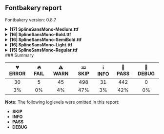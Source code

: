 ## Fontbakery report

Fontbakery version: 0.8.7

<details><summary><b>[17] SplineSansMono-Medium.ttf</b></summary><div><details><summary>💔 <b>ERROR:</b> Check METADATA.pb includes production subsets.</summary><div>
* [com.google.fonts/check/metadata/includes_production_subsets](https://font-bakery.readthedocs.io/en/latest/fontbakery/profiles/googlefonts.html#com.google.fonts/check/metadata/includes_production_subsets)

* 💔 **ERROR** The condition <FontBakeryCondition:production_metadata> had an error: JSONDecodeError: Expecting value: line 1 column 1 (char 0)
</div></details><details><summary>💔 <b>ERROR:</b> Version number has increased since previous release on Google Fonts?</summary><div>
* [com.google.fonts/check/version_bump](https://font-bakery.readthedocs.io/en/latest/fontbakery/profiles/googlefonts.html#com.google.fonts/check/version_bump)

* 💔 **ERROR** The condition <FontBakeryCondition:api_gfonts_ttFont> had an error: FailedConditionError: The condition <FontBakeryCondition:remote_styles> had an error: JSONDecodeError: Expecting value: line 1 column 1 (char 0)
</div></details><details><summary>💔 <b>ERROR:</b> Glyphs are similiar to Google Fonts version?</summary><div>
* [com.google.fonts/check/production_glyphs_similarity](https://font-bakery.readthedocs.io/en/latest/fontbakery/profiles/googlefonts.html#com.google.fonts/check/production_glyphs_similarity)

* 💔 **ERROR** The condition <FontBakeryCondition:api_gfonts_ttFont> had an error: FailedConditionError: The condition <FontBakeryCondition:remote_styles> had an error: JSONDecodeError: Expecting value: line 1 column 1 (char 0)
</div></details><details><summary>💔 <b>ERROR:</b> Check if the vertical metrics of a family are similar to the same family hosted on Google Fonts.</summary><div>
* [com.google.fonts/check/vertical_metrics_regressions](https://font-bakery.readthedocs.io/en/latest/fontbakery/profiles/googlefonts.html#com.google.fonts/check/vertical_metrics_regressions)

* 💔 **ERROR** The condition <FontBakeryCondition:regular_remote_style> had an error: FailedConditionError: The condition <FontBakeryCondition:remote_styles> had an error: JSONDecodeError: Expecting value: line 1 column 1 (char 0)
</div></details><details><summary>💔 <b>ERROR:</b> Check font follows the Google Fonts CJK vertical metric schema</summary><div>
* [com.google.fonts/check/cjk_vertical_metrics](https://font-bakery.readthedocs.io/en/latest/fontbakery/profiles/googlefonts.html#com.google.fonts/check/cjk_vertical_metrics)

* 💔 **ERROR** The condition <FontBakeryCondition:remote_styles> had an error: JSONDecodeError: Expecting value: line 1 column 1 (char 0)
</div></details><details><summary>💔 <b>ERROR:</b> Check if the vertical metrics of a CJK family are similar to the same family hosted on Google Fonts.</summary><div>
* [com.google.fonts/check/cjk_vertical_metrics_regressions](https://font-bakery.readthedocs.io/en/latest/fontbakery/profiles/googlefonts.html#com.google.fonts/check/cjk_vertical_metrics_regressions)

* 💔 **ERROR** The condition <FontBakeryCondition:regular_remote_style> had an error: FailedConditionError: The condition <FontBakeryCondition:remote_styles> had an error: JSONDecodeError: Expecting value: line 1 column 1 (char 0)
</div></details><details><summary>🔥 <b>FAIL:</b> Check license file has good copyright string.</summary><div>
* [com.google.fonts/check/license/OFL_copyright](https://font-bakery.readthedocs.io/en/latest/fontbakery/profiles/googlefonts.html#com.google.fonts/check/license/OFL_copyright)

* 🔥 **FAIL** First line in license file does not match expected format: "copyright 20** the my font project authors (https://github.com/googlefonts/my-font-repository)"
</div></details><details><summary>⚠ <b>WARN:</b> Combined length of family and style must not exceed 27 characters.</summary><div>
* [com.google.fonts/check/name/family_and_style_max_length](https://font-bakery.readthedocs.io/en/latest/fontbakery/profiles/googlefonts.html#com.google.fonts/check/name/family_and_style_max_length)

* ⚠ **WARN** The combined length of family and style exceeds 27 chars in the following 'WINDOWS' entries:
 FONT_FAMILY_NAME = 'Spline Sans Mono Medium' / SUBFAMILY_NAME = 'Regular'

Please take a look at the conversation at https://github.com/googlefonts/fontbakery/issues/2179 in order to understand the reasoning behind these name table records max-length criteria. [code: too-long]
</div></details><details><summary>⚠ <b>WARN:</b> Ensure Stylistic Sets have description.</summary><div>
* [com.google.fonts/check/stylisticset_description](https://font-bakery.readthedocs.io/en/latest/fontbakery/profiles/googlefonts.html#com.google.fonts/check/stylisticset_description)

* ⚠ **WARN** The stylistic set ss01 lacks a description string on the 'name' table. [code: missing-description]
* ⚠ **WARN** The stylistic set ss02 lacks a description string on the 'name' table. [code: missing-description]
* ⚠ **WARN** The stylistic set ss03 lacks a description string on the 'name' table. [code: missing-description]
* ⚠ **WARN** The stylistic set ss04 lacks a description string on the 'name' table. [code: missing-description]
* ⚠ **WARN** The stylistic set ss05 lacks a description string on the 'name' table. [code: missing-description]
* ⚠ **WARN** The stylistic set ss06 lacks a description string on the 'name' table. [code: missing-description]
* ⚠ **WARN** The stylistic set ss07 lacks a description string on the 'name' table. [code: missing-description]
* ⚠ **WARN** The stylistic set ss08 lacks a description string on the 'name' table. [code: missing-description]
* ⚠ **WARN** The stylistic set ss09 lacks a description string on the 'name' table. [code: missing-description]
* ⚠ **WARN** The stylistic set ss10 lacks a description string on the 'name' table. [code: missing-description]
* ⚠ **WARN** The stylistic set ss11 lacks a description string on the 'name' table. [code: missing-description]
* ⚠ **WARN** The stylistic set ss14 lacks a description string on the 'name' table. [code: missing-description]
* ⚠ **WARN** The stylistic set ss15 lacks a description string on the 'name' table. [code: missing-description]
* ⚠ **WARN** The stylistic set ss16 lacks a description string on the 'name' table. [code: missing-description]
* ⚠ **WARN** The stylistic set ss17 lacks a description string on the 'name' table. [code: missing-description]
</div></details><details><summary>⚠ <b>WARN:</b> Ensure fonts have ScriptLangTags declared on the 'meta' table.</summary><div>
* [com.google.fonts/check/meta/script_lang_tags](https://font-bakery.readthedocs.io/en/latest/fontbakery/profiles/googlefonts.html#com.google.fonts/check/meta/script_lang_tags)

* ⚠ **WARN** This font file does not have a 'meta' table. [code: lacks-meta-table]
</div></details><details><summary>⚠ <b>WARN:</b> Check font contains no unreachable glyphs</summary><div>
* [com.google.fonts/check/unreachable_glyphs](https://font-bakery.readthedocs.io/en/latest/fontbakery/profiles/universal.html#com.google.fonts/check/unreachable_glyphs)

* ⚠ **WARN** The following glyphs could not be reached by codepoint or substitution rules:
	- two.ss12
	- uni2155.ss01
	- commaturnedabove
	- zerodot_part.
	- IJ_acutecomb
	- ij_acutecomb 
	- And .null
 [code: unreachable-glyphs]
</div></details><details><summary>⚠ <b>WARN:</b> Check if each glyph has the recommended amount of contours.</summary><div>
* [com.google.fonts/check/contour_count](https://font-bakery.readthedocs.io/en/latest/fontbakery/profiles/universal.html#com.google.fonts/check/contour_count)

* ⚠ **WARN** This font has a 'Soft Hyphen' character (codepoint 0x00AD) which is supposed to be zero-width and invisible, and is used to mark a hyphenation possibility within a word in the absence of or overriding dictionary hyphenation. It is mostly an obsolete mechanism now, and the character is only included in fonts for legacy codepage coverage. [code: softhyphen]
* ⚠ **WARN** This check inspects the glyph outlines and detects the total number of contours in each of them. The expected values are infered from the typical ammounts of contours observed in a large collection of reference font families. The divergences listed below may simply indicate a significantly different design on some of your glyphs. On the other hand, some of these may flag actual bugs in the font such as glyphs mapped to an incorrect codepoint. Please consider reviewing the design and codepoint assignment of these to make sure they are correct.

The following glyphs do not have the recommended number of contours:

	- Glyph name: Q	Contours detected: 3	Expected: 2
	- Glyph name: uni00AD	Contours detected: 1	Expected: 0
	- Glyph name: onequarter	Contours detected: 2	Expected: 3 or 4
	- Glyph name: onehalf	Contours detected: 2	Expected: 3
	- Glyph name: threequarters	Contours detected: 2	Expected: 3 or 4
	- Glyph name: aogonek	Contours detected: 3	Expected: 2
	- Glyph name: uogonek	Contours detected: 2	Expected: 1
	- Glyph name: uni01F5	Contours detected: 4	Expected: 3
	- Glyph name: uni2153	Contours detected: 2	Expected: 3
	- Glyph name: uni2154	Contours detected: 2	Expected: 1 or 3 
	- And 18 more.

Use -F or --full-lists to disable shortening of long lists.
 [code: contour-count]
</div></details><details><summary>⚠ <b>WARN:</b> Ensure dotted circle glyph is present and can attach marks.</summary><div>
* [com.google.fonts/check/dotted_circle](https://font-bakery.readthedocs.io/en/latest/fontbakery/profiles/universal.html#com.google.fonts/check/dotted_circle)

* ⚠ **WARN** No dotted circle glyph present [code: missing-dotted-circle]
</div></details><details><summary>⚠ <b>WARN:</b> Checking correctness of monospaced metadata.</summary><div>
* [com.google.fonts/check/monospace](https://font-bakery.readthedocs.io/en/latest/fontbakery/profiles/name.html#com.google.fonts/check/monospace)

* ⚠ **WARN** Font is monospaced but 7 glyphs (1.29%) have a different width. You should check the widths of: ['plus.alt', 'equal.alt', 'greaterarrow', 'exclamequal', 'lessergreater', 'greatergreaterarrow', 'equalequalarrow'] [code: mono-outliers]
</div></details><details><summary>⚠ <b>WARN:</b> Are there any misaligned on-curve points?</summary><div>
* [com.google.fonts/check/outline_alignment_miss](https://font-bakery.readthedocs.io/en/latest/fontbakery/profiles/<Section: Outline Correctness Checks>.html#com.google.fonts/check/outline_alignment_miss)

* ⚠ **WARN** The following glyphs have on-curve points which have potentially incorrect y coordinates:
	* dollar (U+0024): X=718.0,Y=1452.0 (should be at cap-height 1454?)
	* U (U+0055): X=115.0,Y=1456.0 (should be at cap-height 1454?)
	* U (U+0055): X=339.0,Y=1456.0 (should be at cap-height 1454?)
	* f (U+0066): X=210.0,Y=1092.0 (should be at x-height 1091?)
	* f (U+0066): X=451.0,Y=1092.0 (should be at x-height 1091?)
	* f (U+0066): X=664.0,Y=1092.0 (should be at x-height 1091?)
	* f (U+0066): X=1007.0,Y=1092.0 (should be at x-height 1091?)
	* g (U+0067): X=771.0,Y=1090.0 (should be at x-height 1091?)
	* g (U+0067): X=347.0,Y=1.5 (should be at baseline 0?)
	* j (U+006A): X=284.0,Y=1092.0 (should be at x-height 1091?) and 63 more.

Use -F or --full-lists to disable shortening of long lists. [code: found-misalignments]
</div></details><details><summary>⚠ <b>WARN:</b> Do outlines contain any jaggy segments?</summary><div>
* [com.google.fonts/check/outline_jaggy_segments](https://font-bakery.readthedocs.io/en/latest/fontbakery/profiles/<Section: Outline Correctness Checks>.html#com.google.fonts/check/outline_jaggy_segments)

* ⚠ **WARN** The following glyphs have jaggy segments:
	* B (U+0042): B<<988.0,872.5>-<920.0,782.0>-<817.0,761.0>>/B<<817.0,761.0>-<893.0,758.0>-<965.0,722.0>> = 13.784223615038577
	* Lslash (U+0141): L<<388.0,1454.0>--<388.0,907.0>>/B<<388.0,907.0>-<391.0,928.0>-<405.5,948.5>> = 8.13010235415596
	* Thorn (U+00DE): B<<396.5,272.5>-<377.0,286.0>-<373.0,305.0>>/L<<373.0,305.0>--<373.0,0.0>> = 11.888658039627968
	* ae (U+00E6): B<<721.0,839.0>-<684.0,758.0>-<680.0,604.0>>/B<<680.0,604.0>-<685.0,645.0>-<708.0,660.5>> = 5.465089939346022
	* aeacute (U+01FD): B<<721.0,839.0>-<684.0,758.0>-<680.0,604.0>>/B<<680.0,604.0>-<685.0,645.0>-<708.0,660.5>> = 5.465089939346022
	* b (U+0062): L<<393.0,1068.0>--<393.0,864.0>>/B<<393.0,864.0>-<404.0,931.0>-<449.5,987.5>> = 9.323591778137999
	* braceleft (U+007B): B<<674.0,797.5>-<612.0,736.0>-<424.0,713.0>>/B<<424.0,713.0>-<616.0,690.0>-<674.5,631.5>> = 13.805935465347666
	* braceright (U+007D): B<<525.5,631.5>-<584.0,690.0>-<776.0,713.0>>/B<<776.0,713.0>-<588.0,736.0>-<526.5,797.5>> = 13.805935465347666
	* comma (U+002C): B<<604.5,-44.0>-<617.0,-15.0>-<678.0,0.0>>/L<<678.0,0.0>--<474.0,0.0>> = 13.81502534126161
	* d (U+0064): L<<821.0,0.0>--<819.0,243.0>>/B<<819.0,243.0>-<810.0,175.0>-<766.5,117.0>> = 8.011004693585441 and 96 more.

Use -F or --full-lists to disable shortening of long lists. [code: found-jaggy-segments]
</div></details><details><summary>⚠ <b>WARN:</b> Do outlines contain any semi-vertical or semi-horizontal lines?</summary><div>
* [com.google.fonts/check/outline_semi_vertical](https://font-bakery.readthedocs.io/en/latest/fontbakery/profiles/<Section: Outline Correctness Checks>.html#com.google.fonts/check/outline_semi_vertical)

* ⚠ **WARN** The following glyphs have semi-vertical/semi-horizontal lines:
 * Amacron (U+0100): L<<281.0,1811.0>--<921.0,1812.0>>
 * Amacron (U+0100): L<<918.0,1608.0>--<281.0,1607.0>>
 * Ccedilla (U+00C7): L<<480.0,-422.0>--<481.0,-260.0>>
 * Emacron (U+0112): L<<278.0,1811.0>--<918.0,1812.0>>
 * Emacron (U+0112): L<<915.0,1608.0>--<278.0,1607.0>>
 * G (U+0047): L<<1077.0,770.0>--<1075.0,155.0>>
 * Gbreve (U+011E): L<<1077.0,770.0>--<1075.0,155.0>>
 * Gcaron (U+01E6): L<<1077.0,770.0>--<1075.0,155.0>>
 * Gdotaccent (U+0120): L<<1077.0,770.0>--<1075.0,155.0>>
 * Hbar (U+0126): L<<1219.0,1093.0>--<1218.0,897.0>> and 78 more.

Use -F or --full-lists to disable shortening of long lists. [code: found-semi-vertical]
</div></details><br></div></details><details><summary><b>[16] SplineSansMono-Bold.ttf</b></summary><div><details><summary>💔 <b>ERROR:</b> Check METADATA.pb includes production subsets.</summary><div>
* [com.google.fonts/check/metadata/includes_production_subsets](https://font-bakery.readthedocs.io/en/latest/fontbakery/profiles/googlefonts.html#com.google.fonts/check/metadata/includes_production_subsets)

* 💔 **ERROR** The condition <FontBakeryCondition:production_metadata> had an error: JSONDecodeError: Expecting value: line 1 column 1 (char 0)
</div></details><details><summary>💔 <b>ERROR:</b> Version number has increased since previous release on Google Fonts?</summary><div>
* [com.google.fonts/check/version_bump](https://font-bakery.readthedocs.io/en/latest/fontbakery/profiles/googlefonts.html#com.google.fonts/check/version_bump)

* 💔 **ERROR** The condition <FontBakeryCondition:api_gfonts_ttFont> had an error: FailedConditionError: The condition <FontBakeryCondition:remote_styles> had an error: JSONDecodeError: Expecting value: line 1 column 1 (char 0)
</div></details><details><summary>💔 <b>ERROR:</b> Glyphs are similiar to Google Fonts version?</summary><div>
* [com.google.fonts/check/production_glyphs_similarity](https://font-bakery.readthedocs.io/en/latest/fontbakery/profiles/googlefonts.html#com.google.fonts/check/production_glyphs_similarity)

* 💔 **ERROR** The condition <FontBakeryCondition:api_gfonts_ttFont> had an error: FailedConditionError: The condition <FontBakeryCondition:remote_styles> had an error: JSONDecodeError: Expecting value: line 1 column 1 (char 0)
</div></details><details><summary>💔 <b>ERROR:</b> Check if the vertical metrics of a family are similar to the same family hosted on Google Fonts.</summary><div>
* [com.google.fonts/check/vertical_metrics_regressions](https://font-bakery.readthedocs.io/en/latest/fontbakery/profiles/googlefonts.html#com.google.fonts/check/vertical_metrics_regressions)

* 💔 **ERROR** The condition <FontBakeryCondition:regular_remote_style> had an error: FailedConditionError: The condition <FontBakeryCondition:remote_styles> had an error: JSONDecodeError: Expecting value: line 1 column 1 (char 0)
</div></details><details><summary>💔 <b>ERROR:</b> Check font follows the Google Fonts CJK vertical metric schema</summary><div>
* [com.google.fonts/check/cjk_vertical_metrics](https://font-bakery.readthedocs.io/en/latest/fontbakery/profiles/googlefonts.html#com.google.fonts/check/cjk_vertical_metrics)

* 💔 **ERROR** The condition <FontBakeryCondition:remote_styles> had an error: JSONDecodeError: Expecting value: line 1 column 1 (char 0)
</div></details><details><summary>💔 <b>ERROR:</b> Check if the vertical metrics of a CJK family are similar to the same family hosted on Google Fonts.</summary><div>
* [com.google.fonts/check/cjk_vertical_metrics_regressions](https://font-bakery.readthedocs.io/en/latest/fontbakery/profiles/googlefonts.html#com.google.fonts/check/cjk_vertical_metrics_regressions)

* 💔 **ERROR** The condition <FontBakeryCondition:regular_remote_style> had an error: FailedConditionError: The condition <FontBakeryCondition:remote_styles> had an error: JSONDecodeError: Expecting value: line 1 column 1 (char 0)
</div></details><details><summary>🔥 <b>FAIL:</b> Check license file has good copyright string.</summary><div>
* [com.google.fonts/check/license/OFL_copyright](https://font-bakery.readthedocs.io/en/latest/fontbakery/profiles/googlefonts.html#com.google.fonts/check/license/OFL_copyright)

* 🔥 **FAIL** First line in license file does not match expected format: "copyright 20** the my font project authors (https://github.com/googlefonts/my-font-repository)"
</div></details><details><summary>⚠ <b>WARN:</b> Ensure Stylistic Sets have description.</summary><div>
* [com.google.fonts/check/stylisticset_description](https://font-bakery.readthedocs.io/en/latest/fontbakery/profiles/googlefonts.html#com.google.fonts/check/stylisticset_description)

* ⚠ **WARN** The stylistic set ss01 lacks a description string on the 'name' table. [code: missing-description]
* ⚠ **WARN** The stylistic set ss02 lacks a description string on the 'name' table. [code: missing-description]
* ⚠ **WARN** The stylistic set ss03 lacks a description string on the 'name' table. [code: missing-description]
* ⚠ **WARN** The stylistic set ss04 lacks a description string on the 'name' table. [code: missing-description]
* ⚠ **WARN** The stylistic set ss05 lacks a description string on the 'name' table. [code: missing-description]
* ⚠ **WARN** The stylistic set ss06 lacks a description string on the 'name' table. [code: missing-description]
* ⚠ **WARN** The stylistic set ss07 lacks a description string on the 'name' table. [code: missing-description]
* ⚠ **WARN** The stylistic set ss08 lacks a description string on the 'name' table. [code: missing-description]
* ⚠ **WARN** The stylistic set ss09 lacks a description string on the 'name' table. [code: missing-description]
* ⚠ **WARN** The stylistic set ss10 lacks a description string on the 'name' table. [code: missing-description]
* ⚠ **WARN** The stylistic set ss11 lacks a description string on the 'name' table. [code: missing-description]
* ⚠ **WARN** The stylistic set ss14 lacks a description string on the 'name' table. [code: missing-description]
* ⚠ **WARN** The stylistic set ss15 lacks a description string on the 'name' table. [code: missing-description]
* ⚠ **WARN** The stylistic set ss16 lacks a description string on the 'name' table. [code: missing-description]
* ⚠ **WARN** The stylistic set ss17 lacks a description string on the 'name' table. [code: missing-description]
</div></details><details><summary>⚠ <b>WARN:</b> Ensure fonts have ScriptLangTags declared on the 'meta' table.</summary><div>
* [com.google.fonts/check/meta/script_lang_tags](https://font-bakery.readthedocs.io/en/latest/fontbakery/profiles/googlefonts.html#com.google.fonts/check/meta/script_lang_tags)

* ⚠ **WARN** This font file does not have a 'meta' table. [code: lacks-meta-table]
</div></details><details><summary>⚠ <b>WARN:</b> Check font contains no unreachable glyphs</summary><div>
* [com.google.fonts/check/unreachable_glyphs](https://font-bakery.readthedocs.io/en/latest/fontbakery/profiles/universal.html#com.google.fonts/check/unreachable_glyphs)

* ⚠ **WARN** The following glyphs could not be reached by codepoint or substitution rules:
	- two.ss12
	- uni2155.ss01
	- commaturnedabove
	- zerodot_part.
	- IJ_acutecomb
	- ij_acutecomb 
	- And .null
 [code: unreachable-glyphs]
</div></details><details><summary>⚠ <b>WARN:</b> Check if each glyph has the recommended amount of contours.</summary><div>
* [com.google.fonts/check/contour_count](https://font-bakery.readthedocs.io/en/latest/fontbakery/profiles/universal.html#com.google.fonts/check/contour_count)

* ⚠ **WARN** This font has a 'Soft Hyphen' character (codepoint 0x00AD) which is supposed to be zero-width and invisible, and is used to mark a hyphenation possibility within a word in the absence of or overriding dictionary hyphenation. It is mostly an obsolete mechanism now, and the character is only included in fonts for legacy codepage coverage. [code: softhyphen]
* ⚠ **WARN** This check inspects the glyph outlines and detects the total number of contours in each of them. The expected values are infered from the typical ammounts of contours observed in a large collection of reference font families. The divergences listed below may simply indicate a significantly different design on some of your glyphs. On the other hand, some of these may flag actual bugs in the font such as glyphs mapped to an incorrect codepoint. Please consider reviewing the design and codepoint assignment of these to make sure they are correct.

The following glyphs do not have the recommended number of contours:

	- Glyph name: Q	Contours detected: 3	Expected: 2
	- Glyph name: uni00AD	Contours detected: 1	Expected: 0
	- Glyph name: onequarter	Contours detected: 2	Expected: 3 or 4
	- Glyph name: onehalf	Contours detected: 2	Expected: 3
	- Glyph name: threequarters	Contours detected: 2	Expected: 3 or 4
	- Glyph name: aogonek	Contours detected: 3	Expected: 2
	- Glyph name: uogonek	Contours detected: 2	Expected: 1
	- Glyph name: uni01F5	Contours detected: 4	Expected: 3
	- Glyph name: uni2153	Contours detected: 2	Expected: 3
	- Glyph name: uni2154	Contours detected: 2	Expected: 1 or 3 
	- And 18 more.

Use -F or --full-lists to disable shortening of long lists.
 [code: contour-count]
</div></details><details><summary>⚠ <b>WARN:</b> Ensure dotted circle glyph is present and can attach marks.</summary><div>
* [com.google.fonts/check/dotted_circle](https://font-bakery.readthedocs.io/en/latest/fontbakery/profiles/universal.html#com.google.fonts/check/dotted_circle)

* ⚠ **WARN** No dotted circle glyph present [code: missing-dotted-circle]
</div></details><details><summary>⚠ <b>WARN:</b> Checking correctness of monospaced metadata.</summary><div>
* [com.google.fonts/check/monospace](https://font-bakery.readthedocs.io/en/latest/fontbakery/profiles/name.html#com.google.fonts/check/monospace)

* ⚠ **WARN** Font is monospaced but 7 glyphs (1.29%) have a different width. You should check the widths of: ['plus.alt', 'equal.alt', 'greaterarrow', 'exclamequal', 'lessergreater', 'greatergreaterarrow', 'equalequalarrow'] [code: mono-outliers]
</div></details><details><summary>⚠ <b>WARN:</b> Are there any misaligned on-curve points?</summary><div>
* [com.google.fonts/check/outline_alignment_miss](https://font-bakery.readthedocs.io/en/latest/fontbakery/profiles/<Section: Outline Correctness Checks>.html#com.google.fonts/check/outline_alignment_miss)

* ⚠ **WARN** The following glyphs have on-curve points which have potentially incorrect y coordinates:
	* at (U+0040): X=287.5,Y=-0.5 (should be at baseline 0?)
	* U (U+0055): X=78.0,Y=1456.0 (should be at cap-height 1454?)
	* U (U+0055): X=392.0,Y=1456.0 (should be at cap-height 1454?)
	* f (U+0066): X=166.0,Y=1092.0 (should be at x-height 1091?)
	* f (U+0066): X=400.0,Y=1092.0 (should be at x-height 1091?)
	* f (U+0066): X=709.0,Y=1092.0 (should be at x-height 1091?)
	* f (U+0066): X=1024.0,Y=1092.0 (should be at x-height 1091?)
	* g (U+0067): X=1083.0,Y=1090.0 (should be at x-height 1091?)
	* j (U+006A): X=597.0,Y=-2.0 (should be at baseline 0?)
	* j (U+006A): X=252.0,Y=1092.0 (should be at x-height 1091?) and 63 more.

Use -F or --full-lists to disable shortening of long lists. [code: found-misalignments]
</div></details><details><summary>⚠ <b>WARN:</b> Do outlines contain any jaggy segments?</summary><div>
* [com.google.fonts/check/outline_jaggy_segments](https://font-bakery.readthedocs.io/en/latest/fontbakery/profiles/<Section: Outline Correctness Checks>.html#com.google.fonts/check/outline_jaggy_segments)

* ⚠ **WARN** The following glyphs have jaggy segments:
	* B (U+0042): B<<997.5,882.5>-<925.0,801.0>-<802.0,790.0>>/B<<802.0,790.0>-<965.0,773.0>-<1049.5,687.5>> = 11.064524992196239
	* I (U+0049): B<<465.0,1151.0>-<487.0,1178.0>-<532.0,1185.0>>/L<<532.0,1185.0>--<135.0,1185.0>> = 8.84181456019167
	* I (U+0049): B<<734.0,303.5>-<712.0,277.0>-<667.0,269.0>>/L<<667.0,269.0>--<1065.0,269.0>> = 10.08059798754231
	* IJ (U+0132): B<<203.0,1138.0>-<225.0,1165.0>-<270.0,1172.0>>/L<<270.0,1172.0>--<25.0,1172.0>> = 8.84181456019167
	* IJ (U+0132): B<<466.0,896.5>-<444.0,870.0>-<399.0,862.0>>/L<<399.0,862.0>--<635.0,862.0>> = 10.08059798754231
	* Iacute (U+00CD): B<<465.0,1151.0>-<487.0,1178.0>-<532.0,1185.0>>/L<<532.0,1185.0>--<135.0,1185.0>> = 8.84181456019167
	* Iacute (U+00CD): B<<734.0,303.5>-<712.0,277.0>-<667.0,269.0>>/L<<667.0,269.0>--<1065.0,269.0>> = 10.08059798754231
	* Ibreve (U+012C): B<<465.0,1151.0>-<487.0,1178.0>-<532.0,1185.0>>/L<<532.0,1185.0>--<135.0,1185.0>> = 8.84181456019167
	* Ibreve (U+012C): B<<734.0,303.5>-<712.0,277.0>-<667.0,269.0>>/L<<667.0,269.0>--<1065.0,269.0>> = 10.08059798754231
	* Icircumflex (U+00CE): B<<465.0,1151.0>-<487.0,1178.0>-<532.0,1185.0>>/L<<532.0,1185.0>--<135.0,1185.0>> = 8.84181456019167 and 147 more.

Use -F or --full-lists to disable shortening of long lists. [code: found-jaggy-segments]
</div></details><details><summary>⚠ <b>WARN:</b> Do outlines contain any semi-vertical or semi-horizontal lines?</summary><div>
* [com.google.fonts/check/outline_semi_vertical](https://font-bakery.readthedocs.io/en/latest/fontbakery/profiles/<Section: Outline Correctness Checks>.html#com.google.fonts/check/outline_semi_vertical)

* ⚠ **WARN** The following glyphs have semi-vertical/semi-horizontal lines:
 * Ccedilla (U+00C7): L<<418.0,-461.0>--<419.0,-262.0>>
 * F (U+0046): L<<1018.0,846.0>--<1017.0,574.0>>
 * F (U+0046): L<<1092.0,1454.0>--<1094.0,1173.0>>
 * Lcaron (U+013D): L<<694.0,1175.0>--<696.0,1561.0>>
 * R (U+0052): L<<619.0,1210.0>--<467.0,1211.0>>
 * Racute (U+0154): L<<619.0,1210.0>--<467.0,1211.0>>
 * Rcaron (U+0158): L<<619.0,1210.0>--<467.0,1211.0>>
 * Scedilla (U+015E): L<<458.0,-461.0>--<459.0,-262.0>>
 * Uogonek (U+0172): L<<880.0,-210.0>--<881.0,-385.0>>
 * a (U+0061): L<<758.0,0.0>--<760.0,255.0>> and 99 more.

Use -F or --full-lists to disable shortening of long lists. [code: found-semi-vertical]
</div></details><br></div></details><details><summary><b>[16] SplineSansMono-SemiBold.ttf</b></summary><div><details><summary>💔 <b>ERROR:</b> Check METADATA.pb includes production subsets.</summary><div>
* [com.google.fonts/check/metadata/includes_production_subsets](https://font-bakery.readthedocs.io/en/latest/fontbakery/profiles/googlefonts.html#com.google.fonts/check/metadata/includes_production_subsets)

* 💔 **ERROR** The condition <FontBakeryCondition:production_metadata> had an error: JSONDecodeError: Expecting value: line 1 column 1 (char 0)
</div></details><details><summary>💔 <b>ERROR:</b> Version number has increased since previous release on Google Fonts?</summary><div>
* [com.google.fonts/check/version_bump](https://font-bakery.readthedocs.io/en/latest/fontbakery/profiles/googlefonts.html#com.google.fonts/check/version_bump)

* 💔 **ERROR** The condition <FontBakeryCondition:api_gfonts_ttFont> had an error: FailedConditionError: The condition <FontBakeryCondition:remote_styles> had an error: JSONDecodeError: Expecting value: line 1 column 1 (char 0)
</div></details><details><summary>💔 <b>ERROR:</b> Glyphs are similiar to Google Fonts version?</summary><div>
* [com.google.fonts/check/production_glyphs_similarity](https://font-bakery.readthedocs.io/en/latest/fontbakery/profiles/googlefonts.html#com.google.fonts/check/production_glyphs_similarity)

* 💔 **ERROR** The condition <FontBakeryCondition:api_gfonts_ttFont> had an error: FailedConditionError: The condition <FontBakeryCondition:remote_styles> had an error: JSONDecodeError: Expecting value: line 1 column 1 (char 0)
</div></details><details><summary>💔 <b>ERROR:</b> Check if the vertical metrics of a family are similar to the same family hosted on Google Fonts.</summary><div>
* [com.google.fonts/check/vertical_metrics_regressions](https://font-bakery.readthedocs.io/en/latest/fontbakery/profiles/googlefonts.html#com.google.fonts/check/vertical_metrics_regressions)

* 💔 **ERROR** The condition <FontBakeryCondition:regular_remote_style> had an error: FailedConditionError: The condition <FontBakeryCondition:remote_styles> had an error: JSONDecodeError: Expecting value: line 1 column 1 (char 0)
</div></details><details><summary>💔 <b>ERROR:</b> Check font follows the Google Fonts CJK vertical metric schema</summary><div>
* [com.google.fonts/check/cjk_vertical_metrics](https://font-bakery.readthedocs.io/en/latest/fontbakery/profiles/googlefonts.html#com.google.fonts/check/cjk_vertical_metrics)

* 💔 **ERROR** The condition <FontBakeryCondition:remote_styles> had an error: JSONDecodeError: Expecting value: line 1 column 1 (char 0)
</div></details><details><summary>💔 <b>ERROR:</b> Check if the vertical metrics of a CJK family are similar to the same family hosted on Google Fonts.</summary><div>
* [com.google.fonts/check/cjk_vertical_metrics_regressions](https://font-bakery.readthedocs.io/en/latest/fontbakery/profiles/googlefonts.html#com.google.fonts/check/cjk_vertical_metrics_regressions)

* 💔 **ERROR** The condition <FontBakeryCondition:regular_remote_style> had an error: FailedConditionError: The condition <FontBakeryCondition:remote_styles> had an error: JSONDecodeError: Expecting value: line 1 column 1 (char 0)
</div></details><details><summary>🔥 <b>FAIL:</b> Check license file has good copyright string.</summary><div>
* [com.google.fonts/check/license/OFL_copyright](https://font-bakery.readthedocs.io/en/latest/fontbakery/profiles/googlefonts.html#com.google.fonts/check/license/OFL_copyright)

* 🔥 **FAIL** First line in license file does not match expected format: "copyright 20** the my font project authors (https://github.com/googlefonts/my-font-repository)"
</div></details><details><summary>⚠ <b>WARN:</b> Combined length of family and style must not exceed 27 characters.</summary><div>
* [com.google.fonts/check/name/family_and_style_max_length](https://font-bakery.readthedocs.io/en/latest/fontbakery/profiles/googlefonts.html#com.google.fonts/check/name/family_and_style_max_length)

* ⚠ **WARN** The combined length of family and style exceeds 27 chars in the following 'WINDOWS' entries:
 FONT_FAMILY_NAME = 'Spline Sans Mono SemiBold' / SUBFAMILY_NAME = 'Regular'

Please take a look at the conversation at https://github.com/googlefonts/fontbakery/issues/2179 in order to understand the reasoning behind these name table records max-length criteria. [code: too-long]
</div></details><details><summary>⚠ <b>WARN:</b> Ensure Stylistic Sets have description.</summary><div>
* [com.google.fonts/check/stylisticset_description](https://font-bakery.readthedocs.io/en/latest/fontbakery/profiles/googlefonts.html#com.google.fonts/check/stylisticset_description)

* ⚠ **WARN** The stylistic set ss01 lacks a description string on the 'name' table. [code: missing-description]
* ⚠ **WARN** The stylistic set ss02 lacks a description string on the 'name' table. [code: missing-description]
* ⚠ **WARN** The stylistic set ss03 lacks a description string on the 'name' table. [code: missing-description]
* ⚠ **WARN** The stylistic set ss04 lacks a description string on the 'name' table. [code: missing-description]
* ⚠ **WARN** The stylistic set ss05 lacks a description string on the 'name' table. [code: missing-description]
* ⚠ **WARN** The stylistic set ss06 lacks a description string on the 'name' table. [code: missing-description]
* ⚠ **WARN** The stylistic set ss07 lacks a description string on the 'name' table. [code: missing-description]
* ⚠ **WARN** The stylistic set ss08 lacks a description string on the 'name' table. [code: missing-description]
* ⚠ **WARN** The stylistic set ss09 lacks a description string on the 'name' table. [code: missing-description]
* ⚠ **WARN** The stylistic set ss10 lacks a description string on the 'name' table. [code: missing-description]
* ⚠ **WARN** The stylistic set ss11 lacks a description string on the 'name' table. [code: missing-description]
* ⚠ **WARN** The stylistic set ss14 lacks a description string on the 'name' table. [code: missing-description]
* ⚠ **WARN** The stylistic set ss15 lacks a description string on the 'name' table. [code: missing-description]
* ⚠ **WARN** The stylistic set ss16 lacks a description string on the 'name' table. [code: missing-description]
* ⚠ **WARN** The stylistic set ss17 lacks a description string on the 'name' table. [code: missing-description]
</div></details><details><summary>⚠ <b>WARN:</b> Ensure fonts have ScriptLangTags declared on the 'meta' table.</summary><div>
* [com.google.fonts/check/meta/script_lang_tags](https://font-bakery.readthedocs.io/en/latest/fontbakery/profiles/googlefonts.html#com.google.fonts/check/meta/script_lang_tags)

* ⚠ **WARN** This font file does not have a 'meta' table. [code: lacks-meta-table]
</div></details><details><summary>⚠ <b>WARN:</b> Check font contains no unreachable glyphs</summary><div>
* [com.google.fonts/check/unreachable_glyphs](https://font-bakery.readthedocs.io/en/latest/fontbakery/profiles/universal.html#com.google.fonts/check/unreachable_glyphs)

* ⚠ **WARN** The following glyphs could not be reached by codepoint or substitution rules:
	- two.ss12
	- uni2155.ss01
	- commaturnedabove
	- zerodot_part.
	- IJ_acutecomb
	- ij_acutecomb 
	- And .null
 [code: unreachable-glyphs]
</div></details><details><summary>⚠ <b>WARN:</b> Check if each glyph has the recommended amount of contours.</summary><div>
* [com.google.fonts/check/contour_count](https://font-bakery.readthedocs.io/en/latest/fontbakery/profiles/universal.html#com.google.fonts/check/contour_count)

* ⚠ **WARN** This font has a 'Soft Hyphen' character (codepoint 0x00AD) which is supposed to be zero-width and invisible, and is used to mark a hyphenation possibility within a word in the absence of or overriding dictionary hyphenation. It is mostly an obsolete mechanism now, and the character is only included in fonts for legacy codepage coverage. [code: softhyphen]
* ⚠ **WARN** This check inspects the glyph outlines and detects the total number of contours in each of them. The expected values are infered from the typical ammounts of contours observed in a large collection of reference font families. The divergences listed below may simply indicate a significantly different design on some of your glyphs. On the other hand, some of these may flag actual bugs in the font such as glyphs mapped to an incorrect codepoint. Please consider reviewing the design and codepoint assignment of these to make sure they are correct.

The following glyphs do not have the recommended number of contours:

	- Glyph name: Q	Contours detected: 3	Expected: 2
	- Glyph name: uni00AD	Contours detected: 1	Expected: 0
	- Glyph name: onequarter	Contours detected: 2	Expected: 3 or 4
	- Glyph name: onehalf	Contours detected: 2	Expected: 3
	- Glyph name: threequarters	Contours detected: 2	Expected: 3 or 4
	- Glyph name: aogonek	Contours detected: 3	Expected: 2
	- Glyph name: uogonek	Contours detected: 2	Expected: 1
	- Glyph name: uni01F5	Contours detected: 4	Expected: 3
	- Glyph name: uni2153	Contours detected: 2	Expected: 3
	- Glyph name: uni2154	Contours detected: 2	Expected: 1 or 3 
	- And 18 more.

Use -F or --full-lists to disable shortening of long lists.
 [code: contour-count]
</div></details><details><summary>⚠ <b>WARN:</b> Ensure dotted circle glyph is present and can attach marks.</summary><div>
* [com.google.fonts/check/dotted_circle](https://font-bakery.readthedocs.io/en/latest/fontbakery/profiles/universal.html#com.google.fonts/check/dotted_circle)

* ⚠ **WARN** No dotted circle glyph present [code: missing-dotted-circle]
</div></details><details><summary>⚠ <b>WARN:</b> Checking correctness of monospaced metadata.</summary><div>
* [com.google.fonts/check/monospace](https://font-bakery.readthedocs.io/en/latest/fontbakery/profiles/name.html#com.google.fonts/check/monospace)

* ⚠ **WARN** Font is monospaced but 7 glyphs (1.29%) have a different width. You should check the widths of: ['plus.alt', 'equal.alt', 'greaterarrow', 'exclamequal', 'lessergreater', 'greatergreaterarrow', 'equalequalarrow'] [code: mono-outliers]
</div></details><details><summary>⚠ <b>WARN:</b> Do outlines contain any jaggy segments?</summary><div>
* [com.google.fonts/check/outline_jaggy_segments](https://font-bakery.readthedocs.io/en/latest/fontbakery/profiles/<Section: Outline Correctness Checks>.html#com.google.fonts/check/outline_jaggy_segments)

* ⚠ **WARN** The following glyphs have jaggy segments:
	* B (U+0042): B<<993.5,878.0>-<923.0,793.0>-<808.0,778.0>>/B<<808.0,778.0>-<951.0,766.0>-<1042.0,683.5>> = 12.22820693800804
	* I (U+0049): B<<478.5,1178.5>-<497.0,1203.0>-<534.0,1211.0>>/L<<534.0,1211.0>--<143.0,1211.0>> = 12.200468727380786
	* I (U+0049): B<<720.5,275.5>-<702.0,251.0>-<665.0,243.0>>/L<<665.0,243.0>--<1057.0,243.0>> = 12.200468727380786
	* IJ (U+0132): B<<221.5,1170.5>-<240.0,1195.0>-<277.0,1203.0>>/L<<277.0,1203.0>--<33.0,1203.0>> = 12.200468727380786
	* IJ (U+0132): B<<459.5,837.0>-<441.0,812.0>-<404.0,805.0>>/L<<404.0,805.0>--<643.0,805.0>> = 10.713123022791033
	* Iacute (U+00CD): B<<478.5,1178.5>-<497.0,1203.0>-<534.0,1211.0>>/L<<534.0,1211.0>--<143.0,1211.0>> = 12.200468727380786
	* Iacute (U+00CD): B<<720.5,275.5>-<702.0,251.0>-<665.0,243.0>>/L<<665.0,243.0>--<1057.0,243.0>> = 12.200468727380786
	* Ibreve (U+012C): B<<478.5,1178.5>-<497.0,1203.0>-<534.0,1211.0>>/L<<534.0,1211.0>--<143.0,1211.0>> = 12.200468727380786
	* Ibreve (U+012C): B<<720.5,275.5>-<702.0,251.0>-<665.0,243.0>>/L<<665.0,243.0>--<1057.0,243.0>> = 12.200468727380786
	* Icircumflex (U+00CE): B<<478.5,1178.5>-<497.0,1203.0>-<534.0,1211.0>>/L<<534.0,1211.0>--<143.0,1211.0>> = 12.200468727380786 and 161 more.

Use -F or --full-lists to disable shortening of long lists. [code: found-jaggy-segments]
</div></details><details><summary>⚠ <b>WARN:</b> Do outlines contain any semi-vertical or semi-horizontal lines?</summary><div>
* [com.google.fonts/check/outline_semi_vertical](https://font-bakery.readthedocs.io/en/latest/fontbakery/profiles/<Section: Outline Correctness Checks>.html#com.google.fonts/check/outline_semi_vertical)

* ⚠ **WARN** The following glyphs have semi-vertical/semi-horizontal lines:
 * Ccedilla (U+00C7): L<<443.0,-445.0>--<444.0,-261.0>>
 * F (U+0046): L<<1075.0,1454.0>--<1077.0,1210.0>>
 * F (U+0046): L<<997.0,840.0>--<996.0,601.0>>
 * G (U+0047): L<<1091.0,796.0>--<1090.0,170.0>>
 * Gbreve (U+011E): L<<1091.0,796.0>--<1090.0,170.0>>
 * Gcaron (U+01E6): L<<1091.0,796.0>--<1090.0,170.0>>
 * Gdotaccent (U+0120): L<<1091.0,796.0>--<1090.0,170.0>>
 * M (U+004D): L<<913.0,0.0>--<908.0,604.0>>
 * R (U+0052): L<<597.0,1231.0>--<429.0,1232.0>>
 * Racute (U+0154): L<<597.0,1231.0>--<429.0,1232.0>> and 88 more.

Use -F or --full-lists to disable shortening of long lists. [code: found-semi-vertical]
</div></details><br></div></details><details><summary><b>[16] SplineSansMono-Light.ttf</b></summary><div><details><summary>💔 <b>ERROR:</b> Check METADATA.pb includes production subsets.</summary><div>
* [com.google.fonts/check/metadata/includes_production_subsets](https://font-bakery.readthedocs.io/en/latest/fontbakery/profiles/googlefonts.html#com.google.fonts/check/metadata/includes_production_subsets)

* 💔 **ERROR** The condition <FontBakeryCondition:production_metadata> had an error: JSONDecodeError: Expecting value: line 1 column 1 (char 0)
</div></details><details><summary>💔 <b>ERROR:</b> Version number has increased since previous release on Google Fonts?</summary><div>
* [com.google.fonts/check/version_bump](https://font-bakery.readthedocs.io/en/latest/fontbakery/profiles/googlefonts.html#com.google.fonts/check/version_bump)

* 💔 **ERROR** The condition <FontBakeryCondition:api_gfonts_ttFont> had an error: FailedConditionError: The condition <FontBakeryCondition:remote_styles> had an error: JSONDecodeError: Expecting value: line 1 column 1 (char 0)
</div></details><details><summary>💔 <b>ERROR:</b> Glyphs are similiar to Google Fonts version?</summary><div>
* [com.google.fonts/check/production_glyphs_similarity](https://font-bakery.readthedocs.io/en/latest/fontbakery/profiles/googlefonts.html#com.google.fonts/check/production_glyphs_similarity)

* 💔 **ERROR** The condition <FontBakeryCondition:api_gfonts_ttFont> had an error: FailedConditionError: The condition <FontBakeryCondition:remote_styles> had an error: JSONDecodeError: Expecting value: line 1 column 1 (char 0)
</div></details><details><summary>💔 <b>ERROR:</b> Check if the vertical metrics of a family are similar to the same family hosted on Google Fonts.</summary><div>
* [com.google.fonts/check/vertical_metrics_regressions](https://font-bakery.readthedocs.io/en/latest/fontbakery/profiles/googlefonts.html#com.google.fonts/check/vertical_metrics_regressions)

* 💔 **ERROR** The condition <FontBakeryCondition:regular_remote_style> had an error: FailedConditionError: The condition <FontBakeryCondition:remote_styles> had an error: JSONDecodeError: Expecting value: line 1 column 1 (char 0)
</div></details><details><summary>💔 <b>ERROR:</b> Check font follows the Google Fonts CJK vertical metric schema</summary><div>
* [com.google.fonts/check/cjk_vertical_metrics](https://font-bakery.readthedocs.io/en/latest/fontbakery/profiles/googlefonts.html#com.google.fonts/check/cjk_vertical_metrics)

* 💔 **ERROR** The condition <FontBakeryCondition:remote_styles> had an error: JSONDecodeError: Expecting value: line 1 column 1 (char 0)
</div></details><details><summary>💔 <b>ERROR:</b> Check if the vertical metrics of a CJK family are similar to the same family hosted on Google Fonts.</summary><div>
* [com.google.fonts/check/cjk_vertical_metrics_regressions](https://font-bakery.readthedocs.io/en/latest/fontbakery/profiles/googlefonts.html#com.google.fonts/check/cjk_vertical_metrics_regressions)

* 💔 **ERROR** The condition <FontBakeryCondition:regular_remote_style> had an error: FailedConditionError: The condition <FontBakeryCondition:remote_styles> had an error: JSONDecodeError: Expecting value: line 1 column 1 (char 0)
</div></details><details><summary>🔥 <b>FAIL:</b> Check license file has good copyright string.</summary><div>
* [com.google.fonts/check/license/OFL_copyright](https://font-bakery.readthedocs.io/en/latest/fontbakery/profiles/googlefonts.html#com.google.fonts/check/license/OFL_copyright)

* 🔥 **FAIL** First line in license file does not match expected format: "copyright 20** the my font project authors (https://github.com/googlefonts/my-font-repository)"
</div></details><details><summary>⚠ <b>WARN:</b> Combined length of family and style must not exceed 27 characters.</summary><div>
* [com.google.fonts/check/name/family_and_style_max_length](https://font-bakery.readthedocs.io/en/latest/fontbakery/profiles/googlefonts.html#com.google.fonts/check/name/family_and_style_max_length)

* ⚠ **WARN** The combined length of family and style exceeds 27 chars in the following 'WINDOWS' entries:
 FONT_FAMILY_NAME = 'Spline Sans Mono Light' / SUBFAMILY_NAME = 'Regular'

Please take a look at the conversation at https://github.com/googlefonts/fontbakery/issues/2179 in order to understand the reasoning behind these name table records max-length criteria. [code: too-long]
</div></details><details><summary>⚠ <b>WARN:</b> Ensure Stylistic Sets have description.</summary><div>
* [com.google.fonts/check/stylisticset_description](https://font-bakery.readthedocs.io/en/latest/fontbakery/profiles/googlefonts.html#com.google.fonts/check/stylisticset_description)

* ⚠ **WARN** The stylistic set ss01 lacks a description string on the 'name' table. [code: missing-description]
* ⚠ **WARN** The stylistic set ss02 lacks a description string on the 'name' table. [code: missing-description]
* ⚠ **WARN** The stylistic set ss03 lacks a description string on the 'name' table. [code: missing-description]
* ⚠ **WARN** The stylistic set ss04 lacks a description string on the 'name' table. [code: missing-description]
* ⚠ **WARN** The stylistic set ss05 lacks a description string on the 'name' table. [code: missing-description]
* ⚠ **WARN** The stylistic set ss06 lacks a description string on the 'name' table. [code: missing-description]
* ⚠ **WARN** The stylistic set ss07 lacks a description string on the 'name' table. [code: missing-description]
* ⚠ **WARN** The stylistic set ss08 lacks a description string on the 'name' table. [code: missing-description]
* ⚠ **WARN** The stylistic set ss09 lacks a description string on the 'name' table. [code: missing-description]
* ⚠ **WARN** The stylistic set ss10 lacks a description string on the 'name' table. [code: missing-description]
* ⚠ **WARN** The stylistic set ss11 lacks a description string on the 'name' table. [code: missing-description]
* ⚠ **WARN** The stylistic set ss14 lacks a description string on the 'name' table. [code: missing-description]
* ⚠ **WARN** The stylistic set ss15 lacks a description string on the 'name' table. [code: missing-description]
* ⚠ **WARN** The stylistic set ss16 lacks a description string on the 'name' table. [code: missing-description]
* ⚠ **WARN** The stylistic set ss17 lacks a description string on the 'name' table. [code: missing-description]
</div></details><details><summary>⚠ <b>WARN:</b> Ensure fonts have ScriptLangTags declared on the 'meta' table.</summary><div>
* [com.google.fonts/check/meta/script_lang_tags](https://font-bakery.readthedocs.io/en/latest/fontbakery/profiles/googlefonts.html#com.google.fonts/check/meta/script_lang_tags)

* ⚠ **WARN** This font file does not have a 'meta' table. [code: lacks-meta-table]
</div></details><details><summary>⚠ <b>WARN:</b> Check font contains no unreachable glyphs</summary><div>
* [com.google.fonts/check/unreachable_glyphs](https://font-bakery.readthedocs.io/en/latest/fontbakery/profiles/universal.html#com.google.fonts/check/unreachable_glyphs)

* ⚠ **WARN** The following glyphs could not be reached by codepoint or substitution rules:
	- two.ss12
	- uni2155.ss01
	- commaturnedabove
	- zerodot_part.
	- IJ_acutecomb
	- ij_acutecomb 
	- And .null
 [code: unreachable-glyphs]
</div></details><details><summary>⚠ <b>WARN:</b> Check if each glyph has the recommended amount of contours.</summary><div>
* [com.google.fonts/check/contour_count](https://font-bakery.readthedocs.io/en/latest/fontbakery/profiles/universal.html#com.google.fonts/check/contour_count)

* ⚠ **WARN** This font has a 'Soft Hyphen' character (codepoint 0x00AD) which is supposed to be zero-width and invisible, and is used to mark a hyphenation possibility within a word in the absence of or overriding dictionary hyphenation. It is mostly an obsolete mechanism now, and the character is only included in fonts for legacy codepage coverage. [code: softhyphen]
* ⚠ **WARN** This check inspects the glyph outlines and detects the total number of contours in each of them. The expected values are infered from the typical ammounts of contours observed in a large collection of reference font families. The divergences listed below may simply indicate a significantly different design on some of your glyphs. On the other hand, some of these may flag actual bugs in the font such as glyphs mapped to an incorrect codepoint. Please consider reviewing the design and codepoint assignment of these to make sure they are correct.

The following glyphs do not have the recommended number of contours:

	- Glyph name: Q	Contours detected: 3	Expected: 2
	- Glyph name: uni00AD	Contours detected: 1	Expected: 0
	- Glyph name: onequarter	Contours detected: 2	Expected: 3 or 4
	- Glyph name: onehalf	Contours detected: 2	Expected: 3
	- Glyph name: threequarters	Contours detected: 2	Expected: 3 or 4
	- Glyph name: aogonek	Contours detected: 3	Expected: 2
	- Glyph name: uogonek	Contours detected: 2	Expected: 1
	- Glyph name: uni01F5	Contours detected: 4	Expected: 3
	- Glyph name: uni2153	Contours detected: 2	Expected: 3
	- Glyph name: uni2154	Contours detected: 2	Expected: 1 or 3 
	- And 18 more.

Use -F or --full-lists to disable shortening of long lists.
 [code: contour-count]
</div></details><details><summary>⚠ <b>WARN:</b> Ensure dotted circle glyph is present and can attach marks.</summary><div>
* [com.google.fonts/check/dotted_circle](https://font-bakery.readthedocs.io/en/latest/fontbakery/profiles/universal.html#com.google.fonts/check/dotted_circle)

* ⚠ **WARN** No dotted circle glyph present [code: missing-dotted-circle]
</div></details><details><summary>⚠ <b>WARN:</b> Checking correctness of monospaced metadata.</summary><div>
* [com.google.fonts/check/monospace](https://font-bakery.readthedocs.io/en/latest/fontbakery/profiles/name.html#com.google.fonts/check/monospace)

* ⚠ **WARN** Font is monospaced but 8 glyphs (1.48%) have a different width. You should check the widths of: ['uni2155', 'plus.alt', 'equal.alt', 'greaterarrow', 'exclamequal', 'lessergreater', 'greatergreaterarrow', 'equalequalarrow'] [code: mono-outliers]
</div></details><details><summary>⚠ <b>WARN:</b> Do outlines contain any jaggy segments?</summary><div>
* [com.google.fonts/check/outline_jaggy_segments](https://font-bakery.readthedocs.io/en/latest/fontbakery/profiles/<Section: Outline Correctness Checks>.html#com.google.fonts/check/outline_jaggy_segments)

* ⚠ **WARN** The following glyphs have jaggy segments:
	* B (U+0042): B<<996.5,879.0>-<925.0,796.0>-<808.0,773.0>>/B<<808.0,773.0>-<889.0,772.0>-<963.0,735.5>> = 11.828779563434608
	* Lslash (U+0141): L<<297.0,1454.0>--<297.0,923.0>>/B<<297.0,923.0>-<300.0,940.0>-<312.5,957.0>> = 10.007979801441312
	* OE (U+0152): L<<658.0,0.0>--<657.0,266.0>>/B<<657.0,266.0>-<629.0,143.0>-<557.0,61.5>> = 13.03979475484222
	* P (U+0050): B<<320.0,587.0>-<300.0,600.0>-<296.0,618.0>>/L<<296.0,618.0>--<296.0,0.0>> = 12.528807709151492
	* Thorn (U+00DE): B<<320.0,299.5>-<300.0,313.0>-<296.0,330.0>>/L<<296.0,330.0>--<296.0,0.0>> = 13.240519915187184
	* ae (U+00E6): B<<700.5,883.5>-<644.0,769.0>-<638.0,563.0>>/B<<638.0,563.0>-<648.0,625.0>-<706.0,625.0>> = 7.494009597428414
	* aeacute (U+01FD): B<<700.5,883.5>-<644.0,769.0>-<638.0,563.0>>/B<<638.0,563.0>-<648.0,625.0>-<706.0,625.0>> = 7.494009597428414
	* b (U+0062): L<<309.0,1556.0>--<309.0,849.0>>/B<<309.0,849.0>-<325.0,934.0>-<378.5,992.5>> = 10.66034829453532
	* comma (U+002C): B<<601.5,-45.5>-<615.0,-10.0>-<671.0,0.0>>/L<<671.0,0.0>--<509.0,0.0>> = 10.124671655397806
	* d (U+0064): L<<899.0,0.0>--<899.0,251.0>>/B<<899.0,251.0>-<876.0,124.0>-<785.5,56.0>> = 10.265140460213706 and 91 more.

Use -F or --full-lists to disable shortening of long lists. [code: found-jaggy-segments]
</div></details><details><summary>⚠ <b>WARN:</b> Do outlines contain any semi-vertical or semi-horizontal lines?</summary><div>
* [com.google.fonts/check/outline_semi_vertical](https://font-bakery.readthedocs.io/en/latest/fontbakery/profiles/<Section: Outline Correctness Checks>.html#com.google.fonts/check/outline_semi_vertical)

* ⚠ **WARN** The following glyphs have semi-vertical/semi-horizontal lines:
 * Aogonek (U+0104): L<<1172.0,-251.0>--<1173.0,-367.0>>
 * Eng (U+014A): L<<1060.0,1454.0>--<1059.0,0.0>>
 * Eng (U+014A): L<<263.0,949.0>--<262.0,0.0>>
 * Eogonek (U+0118): L<<1067.0,-251.0>--<1068.0,-367.0>>
 * G (U+0047): L<<1077.0,734.0>--<1075.0,135.0>>
 * G (U+0047): L<<950.0,200.0>--<952.0,611.0>>
 * Gbreve (U+011E): L<<1077.0,734.0>--<1075.0,135.0>>
 * Gbreve (U+011E): L<<950.0,200.0>--<952.0,611.0>>
 * Gcaron (U+01E6): L<<1077.0,734.0>--<1075.0,135.0>>
 * Gcaron (U+01E6): L<<950.0,200.0>--<952.0,611.0>> and 72 more.

Use -F or --full-lists to disable shortening of long lists. [code: found-semi-vertical]
</div></details><br></div></details><details><summary><b>[15] SplineSansMono-Regular.ttf</b></summary><div><details><summary>💔 <b>ERROR:</b> Check METADATA.pb includes production subsets.</summary><div>
* [com.google.fonts/check/metadata/includes_production_subsets](https://font-bakery.readthedocs.io/en/latest/fontbakery/profiles/googlefonts.html#com.google.fonts/check/metadata/includes_production_subsets)

* 💔 **ERROR** The condition <FontBakeryCondition:production_metadata> had an error: JSONDecodeError: Expecting value: line 1 column 1 (char 0)
</div></details><details><summary>💔 <b>ERROR:</b> Version number has increased since previous release on Google Fonts?</summary><div>
* [com.google.fonts/check/version_bump](https://font-bakery.readthedocs.io/en/latest/fontbakery/profiles/googlefonts.html#com.google.fonts/check/version_bump)

* 💔 **ERROR** The condition <FontBakeryCondition:api_gfonts_ttFont> had an error: FailedConditionError: The condition <FontBakeryCondition:remote_styles> had an error: JSONDecodeError: Expecting value: line 1 column 1 (char 0)
</div></details><details><summary>💔 <b>ERROR:</b> Glyphs are similiar to Google Fonts version?</summary><div>
* [com.google.fonts/check/production_glyphs_similarity](https://font-bakery.readthedocs.io/en/latest/fontbakery/profiles/googlefonts.html#com.google.fonts/check/production_glyphs_similarity)

* 💔 **ERROR** The condition <FontBakeryCondition:api_gfonts_ttFont> had an error: FailedConditionError: The condition <FontBakeryCondition:remote_styles> had an error: JSONDecodeError: Expecting value: line 1 column 1 (char 0)
</div></details><details><summary>💔 <b>ERROR:</b> Check if the vertical metrics of a family are similar to the same family hosted on Google Fonts.</summary><div>
* [com.google.fonts/check/vertical_metrics_regressions](https://font-bakery.readthedocs.io/en/latest/fontbakery/profiles/googlefonts.html#com.google.fonts/check/vertical_metrics_regressions)

* 💔 **ERROR** The condition <FontBakeryCondition:regular_remote_style> had an error: FailedConditionError: The condition <FontBakeryCondition:remote_styles> had an error: JSONDecodeError: Expecting value: line 1 column 1 (char 0)
</div></details><details><summary>💔 <b>ERROR:</b> Check font follows the Google Fonts CJK vertical metric schema</summary><div>
* [com.google.fonts/check/cjk_vertical_metrics](https://font-bakery.readthedocs.io/en/latest/fontbakery/profiles/googlefonts.html#com.google.fonts/check/cjk_vertical_metrics)

* 💔 **ERROR** The condition <FontBakeryCondition:remote_styles> had an error: JSONDecodeError: Expecting value: line 1 column 1 (char 0)
</div></details><details><summary>💔 <b>ERROR:</b> Check if the vertical metrics of a CJK family are similar to the same family hosted on Google Fonts.</summary><div>
* [com.google.fonts/check/cjk_vertical_metrics_regressions](https://font-bakery.readthedocs.io/en/latest/fontbakery/profiles/googlefonts.html#com.google.fonts/check/cjk_vertical_metrics_regressions)

* 💔 **ERROR** The condition <FontBakeryCondition:regular_remote_style> had an error: FailedConditionError: The condition <FontBakeryCondition:remote_styles> had an error: JSONDecodeError: Expecting value: line 1 column 1 (char 0)
</div></details><details><summary>🔥 <b>FAIL:</b> Check license file has good copyright string.</summary><div>
* [com.google.fonts/check/license/OFL_copyright](https://font-bakery.readthedocs.io/en/latest/fontbakery/profiles/googlefonts.html#com.google.fonts/check/license/OFL_copyright)

* 🔥 **FAIL** First line in license file does not match expected format: "copyright 20** the my font project authors (https://github.com/googlefonts/my-font-repository)"
</div></details><details><summary>⚠ <b>WARN:</b> Ensure Stylistic Sets have description.</summary><div>
* [com.google.fonts/check/stylisticset_description](https://font-bakery.readthedocs.io/en/latest/fontbakery/profiles/googlefonts.html#com.google.fonts/check/stylisticset_description)

* ⚠ **WARN** The stylistic set ss01 lacks a description string on the 'name' table. [code: missing-description]
* ⚠ **WARN** The stylistic set ss02 lacks a description string on the 'name' table. [code: missing-description]
* ⚠ **WARN** The stylistic set ss03 lacks a description string on the 'name' table. [code: missing-description]
* ⚠ **WARN** The stylistic set ss04 lacks a description string on the 'name' table. [code: missing-description]
* ⚠ **WARN** The stylistic set ss05 lacks a description string on the 'name' table. [code: missing-description]
* ⚠ **WARN** The stylistic set ss06 lacks a description string on the 'name' table. [code: missing-description]
* ⚠ **WARN** The stylistic set ss07 lacks a description string on the 'name' table. [code: missing-description]
* ⚠ **WARN** The stylistic set ss08 lacks a description string on the 'name' table. [code: missing-description]
* ⚠ **WARN** The stylistic set ss09 lacks a description string on the 'name' table. [code: missing-description]
* ⚠ **WARN** The stylistic set ss10 lacks a description string on the 'name' table. [code: missing-description]
* ⚠ **WARN** The stylistic set ss11 lacks a description string on the 'name' table. [code: missing-description]
* ⚠ **WARN** The stylistic set ss14 lacks a description string on the 'name' table. [code: missing-description]
* ⚠ **WARN** The stylistic set ss15 lacks a description string on the 'name' table. [code: missing-description]
* ⚠ **WARN** The stylistic set ss16 lacks a description string on the 'name' table. [code: missing-description]
* ⚠ **WARN** The stylistic set ss17 lacks a description string on the 'name' table. [code: missing-description]
</div></details><details><summary>⚠ <b>WARN:</b> Ensure fonts have ScriptLangTags declared on the 'meta' table.</summary><div>
* [com.google.fonts/check/meta/script_lang_tags](https://font-bakery.readthedocs.io/en/latest/fontbakery/profiles/googlefonts.html#com.google.fonts/check/meta/script_lang_tags)

* ⚠ **WARN** This font file does not have a 'meta' table. [code: lacks-meta-table]
</div></details><details><summary>⚠ <b>WARN:</b> Check font contains no unreachable glyphs</summary><div>
* [com.google.fonts/check/unreachable_glyphs](https://font-bakery.readthedocs.io/en/latest/fontbakery/profiles/universal.html#com.google.fonts/check/unreachable_glyphs)

* ⚠ **WARN** The following glyphs could not be reached by codepoint or substitution rules:
	- two.ss12
	- uni2155.ss01
	- commaturnedabove
	- zerodot_part.
	- IJ_acutecomb
	- ij_acutecomb 
	- And .null
 [code: unreachable-glyphs]
</div></details><details><summary>⚠ <b>WARN:</b> Check if each glyph has the recommended amount of contours.</summary><div>
* [com.google.fonts/check/contour_count](https://font-bakery.readthedocs.io/en/latest/fontbakery/profiles/universal.html#com.google.fonts/check/contour_count)

* ⚠ **WARN** This font has a 'Soft Hyphen' character (codepoint 0x00AD) which is supposed to be zero-width and invisible, and is used to mark a hyphenation possibility within a word in the absence of or overriding dictionary hyphenation. It is mostly an obsolete mechanism now, and the character is only included in fonts for legacy codepage coverage. [code: softhyphen]
* ⚠ **WARN** This check inspects the glyph outlines and detects the total number of contours in each of them. The expected values are infered from the typical ammounts of contours observed in a large collection of reference font families. The divergences listed below may simply indicate a significantly different design on some of your glyphs. On the other hand, some of these may flag actual bugs in the font such as glyphs mapped to an incorrect codepoint. Please consider reviewing the design and codepoint assignment of these to make sure they are correct.

The following glyphs do not have the recommended number of contours:

	- Glyph name: Q	Contours detected: 3	Expected: 2
	- Glyph name: uni00AD	Contours detected: 1	Expected: 0
	- Glyph name: onequarter	Contours detected: 2	Expected: 3 or 4
	- Glyph name: onehalf	Contours detected: 2	Expected: 3
	- Glyph name: threequarters	Contours detected: 2	Expected: 3 or 4
	- Glyph name: aogonek	Contours detected: 3	Expected: 2
	- Glyph name: uogonek	Contours detected: 2	Expected: 1
	- Glyph name: uni01F5	Contours detected: 4	Expected: 3
	- Glyph name: uni2153	Contours detected: 2	Expected: 3
	- Glyph name: uni2154	Contours detected: 2	Expected: 1 or 3 
	- And 18 more.

Use -F or --full-lists to disable shortening of long lists.
 [code: contour-count]
</div></details><details><summary>⚠ <b>WARN:</b> Ensure dotted circle glyph is present and can attach marks.</summary><div>
* [com.google.fonts/check/dotted_circle](https://font-bakery.readthedocs.io/en/latest/fontbakery/profiles/universal.html#com.google.fonts/check/dotted_circle)

* ⚠ **WARN** No dotted circle glyph present [code: missing-dotted-circle]
</div></details><details><summary>⚠ <b>WARN:</b> Checking correctness of monospaced metadata.</summary><div>
* [com.google.fonts/check/monospace](https://font-bakery.readthedocs.io/en/latest/fontbakery/profiles/name.html#com.google.fonts/check/monospace)

* ⚠ **WARN** Font is monospaced but 8 glyphs (1.48%) have a different width. You should check the widths of: ['uni2155', 'plus.alt', 'equal.alt', 'greaterarrow', 'exclamequal', 'lessergreater', 'greatergreaterarrow', 'equalequalarrow'] [code: mono-outliers]
</div></details><details><summary>⚠ <b>WARN:</b> Do outlines contain any jaggy segments?</summary><div>
* [com.google.fonts/check/outline_jaggy_segments](https://font-bakery.readthedocs.io/en/latest/fontbakery/profiles/<Section: Outline Correctness Checks>.html#com.google.fonts/check/outline_jaggy_segments)

* ⚠ **WARN** The following glyphs have jaggy segments:
	* B (U+0042): B<<991.5,874.5>-<922.0,787.0>-<814.0,766.0>>/B<<814.0,766.0>-<891.0,764.0>-<964.0,727.5>> = 12.491408380577253
	* Lslash (U+0141): L<<354.0,1454.0>--<354.0,917.0>>/B<<354.0,917.0>-<358.0,936.0>-<372.0,954.0>> = 11.888658039627968
	* P (U+0050): B<<368.5,542.0>-<349.0,557.0>-<345.0,583.0>>/L<<345.0,583.0>--<345.0,0.0>> = 8.746162262555211
	* Thorn (U+00DE): B<<368.0,282.5>-<348.0,296.0>-<344.0,314.0>>/L<<344.0,314.0>--<344.0,0.0>> = 12.528807709151492
	* ae (U+00E6): B<<713.5,855.5>-<669.0,762.0>-<664.0,589.0>>/B<<664.0,589.0>-<669.0,627.0>-<689.5,642.0>> = 5.8403711006105095
	* aeacute (U+01FD): B<<713.5,855.5>-<669.0,762.0>-<664.0,589.0>>/B<<664.0,589.0>-<669.0,627.0>-<689.5,642.0>> = 5.8403711006105095
	* b (U+0062): L<<362.0,1556.0>--<362.0,859.0>>/B<<362.0,859.0>-<375.0,932.0>-<423.5,989.5>> = 10.09750438407527
	* comma (U+002C): B<<603.5,-44.5>-<616.0,-13.0>-<675.0,0.0>>/L<<675.0,0.0>--<487.0,0.0>> = 12.425942865427485
	* d (U+0064): L<<850.0,0.0>--<849.0,244.0>>/B<<849.0,244.0>-<836.0,170.0>-<791.5,112.0>> = 10.198621643700793
	* dcaron (U+010F): L<<844.0,0.0>--<843.0,244.0>>/B<<843.0,244.0>-<830.0,170.0>-<785.5,112.0>> = 10.198621643700793 and 101 more.

Use -F or --full-lists to disable shortening of long lists. [code: found-jaggy-segments]
</div></details><details><summary>⚠ <b>WARN:</b> Do outlines contain any semi-vertical or semi-horizontal lines?</summary><div>
* [com.google.fonts/check/outline_semi_vertical](https://font-bakery.readthedocs.io/en/latest/fontbakery/profiles/<Section: Outline Correctness Checks>.html#com.google.fonts/check/outline_semi_vertical)

* ⚠ **WARN** The following glyphs have semi-vertical/semi-horizontal lines:
 * Amacron (U+0100): L<<289.0,1776.0>--<913.0,1777.0>>
 * Ccedilla (U+00C7): L<<476.0,-406.0>--<477.0,-262.0>>
 * Emacron (U+0112): L<<297.0,1776.0>--<921.0,1777.0>>
 * Eng (U+014A): L<<316.0,887.0>--<315.0,0.0>>
 * G (U+0047): L<<1077.0,757.0>--<1075.0,148.0>>
 * Gbreve (U+011E): L<<1077.0,757.0>--<1075.0,148.0>>
 * Gcaron (U+01E6): L<<1077.0,757.0>--<1075.0,148.0>>
 * Gdotaccent (U+0120): L<<1077.0,757.0>--<1075.0,148.0>>
 * Lslash (U+0141): L<<24.0,606.0>--<23.0,796.0>>
 * OE (U+0152): L<<632.0,1272.0>--<633.0,1454.0>> and 92 more.

Use -F or --full-lists to disable shortening of long lists. [code: found-semi-vertical]
</div></details><br></div></details>
### Summary

| 💔 ERROR | 🔥 FAIL | ⚠ WARN | 💤 SKIP | ℹ INFO | 🍞 PASS | 🔎 DEBUG |
|:-----:|:----:|:----:|:----:|:----:|:----:|:----:|
| 30 | 5 | 45 | 498 | 31 | 442 | 0 |
| 3% | 0% | 4% | 47% | 3% | 42% | 0% |

**Note:** The following loglevels were omitted in this report:
* **SKIP**
* **INFO**
* **PASS**
* **DEBUG**
